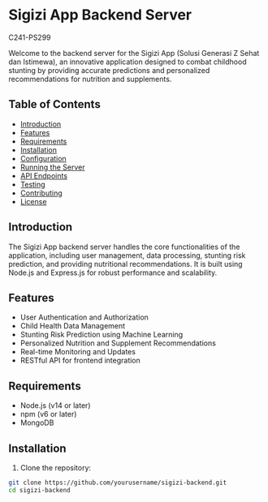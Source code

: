 # Sigizi App Backend Server

C241-PS299

Welcome to the backend server for the Sigizi App (Solusi Generasi Z Sehat dan Istimewa), an innovative application designed to combat childhood stunting by providing accurate predictions and personalized recommendations for nutrition and supplements.

## Table of Contents

- [Introduction](#introduction)
- [Features](#features)
- [Requirements](#requirements)
- [Installation](#installation)
- [Configuration](#configuration)
- [Running the Server](#running-the-server)
- [API Endpoints](#api-endpoints)
- [Testing](#testing)
- [Contributing](#contributing)
- [License](#license)

## Introduction

The Sigizi App backend server handles the core functionalities of the application, including user management, data processing, stunting risk prediction, and providing nutritional recommendations. It is built using Node.js and Express.js for robust performance and scalability.

## Features

- User Authentication and Authorization
- Child Health Data Management
- Stunting Risk Prediction using Machine Learning
- Personalized Nutrition and Supplement Recommendations
- Real-time Monitoring and Updates
- RESTful API for frontend integration

## Requirements

- Node.js (v14 or later)
- npm (v6 or later)
- MongoDB

## Installation

1. Clone the repository:

```bash
git clone https://github.com/yourusername/sigizi-backend.git
cd sigizi-backend
